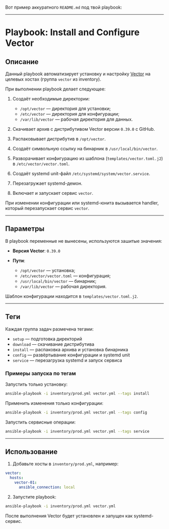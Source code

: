 Вот пример аккуратного `README.md` под твой playbook:

---

# Playbook: Install and Configure Vector

## Описание

Данный playbook автоматизирует установку и настройку [Vector](https://vector.dev/) на целевых хостах (группа `vector` из inventory).

При выполнении playbook делает следующее:

1. Создаёт необходимые директории:

   * `/opt/vector` — директория для установки;
   * `/etc/vector` — директория для конфигурации;
   * `/var/lib/vector` — рабочая директория для данных.

2. Скачивает архив с дистрибутивом Vector версии `0.39.0` с GitHub.

3. Распаковывает дистрибутив в `/opt/vector`.

4. Создаёт символьную ссылку на бинарник в `/usr/local/bin/vector`.

5. Разворачивает конфигурацию из шаблона (`templates/vector.toml.j2`) в `/etc/vector/vector.toml`.

6. Создаёт systemd unit-файл `/etc/systemd/system/vector.service`.

7. Перезагружает systemd-демон.

8. Включает и запускает сервис `vector`.

При изменении конфигурации или systemd-юнита вызывается handler, который перезапускает сервис `vector`.

---

## Параметры

В playbook переменные не вынесены, используются зашитые значения:

* **Версия Vector**: `0.39.0`
* **Пути**:

  * `/opt/vector` — установка;
  * `/etc/vector/vector.toml` — конфигурация;
  * `/usr/local/bin/vector` — бинарник;
  * `/var/lib/vector` — рабочая директория.

Шаблон конфигурации находится в `templates/vector.toml.j2`.

---

## Теги

Каждая группа задач размечена тегами:

* `setup` — подготовка директорий
* `download` — скачивание дистрибутива
* `install` — распаковка архива и установка бинарника
* `config` — развёртывание конфигурации и systemd unit
* `service` — перезагрузка systemd и запуск сервиса

### Примеры запуска по тегам

Запустить только установку:

```bash
ansible-playbook -i inventory/prod.yml vector.yml --tags install
```

Применить изменения только конфигурации:

```bash
ansible-playbook -i inventory/prod.yml vector.yml --tags config
```

Запустить сервисные операции:

```bash
ansible-playbook -i inventory/prod.yml vector.yml --tags service
```

---

## Использование

1. Добавьте хосты в `inventory/prod.yml`, например:

```yaml
vector:
  hosts:
    vector-01:
      ansible_connection: local
```

2. Запустите playbook:

```bash
ansible-playbook -i inventory/prod.yml vector.yml
```

После выполнения Vector будет установлен и запущен как systemd-сервис.
